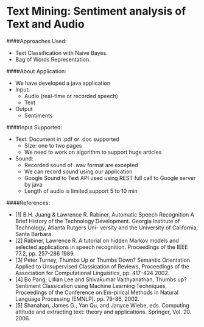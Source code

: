Text Mining: Sentiment analysis of Text and Audio
============
####Approaches Used:
 - Text Classification with Naive Bayes.
 - Bag of Words Representation.
 
####About Application:
 - We have developed a java application
 - Input:
    - Audio (real-time or recorded speech)
    - Text
 - Output
    - Sentiments

####Input Supported:
 - Text: Document in .pdf or .doc supported
   - Size: one to two pages
   - We need to work on algorithm to support huge articles
 - Sound: 
   - Recorded sound of .wav format are excepted
   - We can record sound using our application
   - Google Sound to Text API used using REST full call to Google server by java
   - Length of audio is limited support 5 to 10 min

####References:
 - [1] B.H. Juang & Lawrence R. Rabiner, Automatic Speech Recognition A Brief History of the      Technology Development. Georgia Institute of Technology, Atlanta Rutgers Uni- versity and the University of California, Santa Barbara 
 - [2] Rabiner, Lawrence R. A tutorial on hidden Markov models and selected applications in speech recognition. Proceedings of the IEEE 77.2, pp. 257-286 1989.
 - [3] Peter Turney, Thumbs Up or Thumbs Down? Semantic Orientation Applied to Unsupervised Classication of Reviews, Proceedings of the Association for Computational Linguistics, pp. 417-424 2002.
 - [4] Bo Pang; Lillian Lee and Shivakumar Vaithyanathan, Thumbs up? Sentiment Classication using Machine Learning Techniques, Proceedings of the Conference on Em-pirical Methods in Natural Language Processing (EMNLP). pp. 79-86, 2002.
 - [5] Shanahan, James G., Yan Qu, and Janyce Wiebe, eds. Computing attitude and extracting text: theory and applications. Springer, Vol. 20. 2006.















